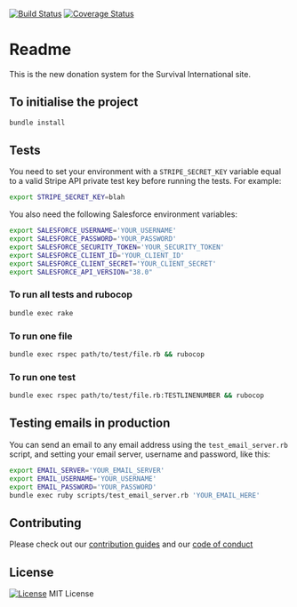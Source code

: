[![Build Status](https://travis-ci.org/survival/donation-system.svg?branch=master)](https://travis-ci.org/survival/donation-system)
[![Coverage Status](https://coveralls.io/repos/github/survival/donation-system/badge.svg)](https://coveralls.io/github/survival/donation-system)

# Readme

This is the new donation system for the Survival International site.


## To initialise the project

```bash
bundle install
```

## Tests

You need to set your environment with a `STRIPE_SECRET_KEY` variable equal to a valid Stripe API private test key before running the tests. For example:

```bash
export STRIPE_SECRET_KEY=blah
```

You also need the following Salesforce environment variables:

```bash
export SALESFORCE_USERNAME='YOUR_USERNAME'
export SALESFORCE_PASSWORD='YOUR_PASSWORD'
export SALESFORCE_SECURITY_TOKEN='YOUR_SECURITY_TOKEN'
export SALESFORCE_CLIENT_ID='YOUR_CLIENT_ID'
export SALESFORCE_CLIENT_SECRET='YOUR_CLIENT_SECRET'
export SALESFORCE_API_VERSION="38.0"
```


### To run all tests and rubocop

```bash
bundle exec rake
```


### To run one file


```bash
bundle exec rspec path/to/test/file.rb && rubocop
```


### To run one test

```bash
bundle exec rspec path/to/test/file.rb:TESTLINENUMBER && rubocop
```


## Testing emails in production

You can send an email to any email address using the `test_email_server.rb` script, and setting your email server, username and password, like this:

```bash
export EMAIL_SERVER='YOUR_EMAIL_SERVER'
export EMAIL_USERNAME='YOUR_USERNAME'
export EMAIL_PASSWORD='YOUR_PASSWORD'
bundle exec ruby scripts/test_email_server.rb 'YOUR_EMAIL_HERE'
```


## Contributing

Please check out our [contribution guides](https://github.com/survival/contributing-guides) and our [code of conduct](https://github.com/survival/contributing-guides/blob/master/code-of-conduct.md)


## License

[![License](https://img.shields.io/badge/mit-license-green.svg?style=flat)](https://opensource.org/licenses/mit)
MIT License
